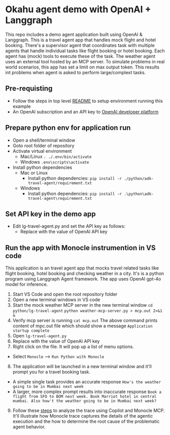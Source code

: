 # Okahu agent demo with OpenAI + Langgraph
This repo includes a demo agent application built using OpenAI & Langgraph.
This is a travel agent app that handles mock flight and hotel booking. There's a supervisor agent that coordinates task with multiple agents that handle individual tasks like flight booking or hotel booking. Each agent has (mock) tools to execute these of the task. The weather agent uses an external tool hosted by an MCP server.
To simulate problems in real world scenarios, this app has set a limit on max output token. This results int problems when agent is asked to perform large/complext tasks.

## Pre-requisting
- Follow the steps in top level [README](../../README.md) to setup environment running this example
- An OpenAI subscription and an API key to [OpenAI developer platform](https://platform.openai.com/overview)

## Prepare python env for application run
- Open a shell/terminal window
- Goto root folder of repository
- Activate virtual environment
  - Mac/Linux
  ```. ./.env/bin/activate```
  - Windows
  ```.env\scripts\activate```
- Install python dependencies
  - Mac or Linux
    - Install python dependencies: ```pip install -r ./python/adk-travel-agent/requirement.txt```
  - Windows
    - Install python dependencies: ```pip install -r .\python\adk-travel-agent\requirement.txt```

## Set API key in the demo app
- Edit lg-travel-agent.py and set the API key as follows:
  - Replace <OPENAI-API-KEY> with the value of OpenAI API key

## Run the app with Monocle instrumention in VS code
This application is an travel agent app that mocks travel related tasks like flight booking, hotel booking and checking weather in a city.
It's is a python program using Langgraph Agent framework. 
The app uses OpenAI gpt-4o model for inference.

1. Start VS Code and open the root repository folder
2. Open a new terminal windows in VS code
3. Start the mock weather MCP server in the new terminal window
  ```cd python/lg-travel-agent```
  ```python weather-mcp-server.py > mcp.out 2>&1 &```
4. Verify mcp server is running
  ```cat mcp.out```
  The above command prints content of mpc.out file which should show a message `Application startup complete`
5. Open `lg-travel-agent.py`
6. Replace <OPENAI-API-KEY> with the value of OpenAI API key
7. Right click on the file. It will pop up a list of menu options.
  - Select `Monocle` -->  `Run Python with Monocle`
8. The application will be launched in a new terminal window and it'll prompt you for a travel booking task.
  - A simple single task provides an accurate response `How's the weather going to be in Mumbai next week` 
  - A larger, more complex prompt results into inaccurate response `Book a flight from SFO to BOM next week. Book Marriot hotel in central mumbai. Also how't the weather going to be in Mumbai next week?`
9. Follow these [steps](../../README.md#get-trace-summary-using-github-copilot-and-monocle-mcp) to analyze the trace using Copilot and Monocle MCP. It'll illustrate how Monocle trace captures the details of the agentic execution and the how to determine the root cause of the problematic agent behavior.


